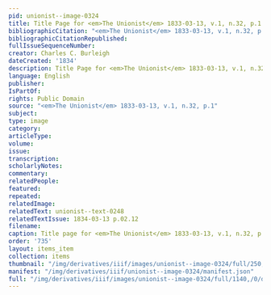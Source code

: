 ```yaml
---
pid: unionist--image-0324
title: Title Page for <em>The Unionist</em> 1833-03-13, v.1, n.32, p.1
bibliographicCitation: "<em>The Unionist</em> 1833-03-13, v.1, n.32, p.1"
bibliographicCitationRepublished: 
fullIssueSequenceNumber: 
creator: Charles C. Burleigh
dateCreated: '1834'
description: Title Page for <em>The Unionist</em> 1833-03-13, v.1, n.32, p.1
language: English
publisher: 
IsPartOf: 
rights: Public Domain
source: "<em>The Unionist</em> 1833-03-13, v.1, n.32, p.1"
subject: 
type: image
category: 
articleType: 
volume: 
issue: 
transcription: 
scholarlyNotes: 
commentary: 
relatedPeople: 
featured: 
repeated: 
relatedImage: 
relatedText: unionist--text-0248
relatedTextIssue: 1834-03-13 p.02.12
filename: 
caption: Title page for <em>The Unionist</em> 1833-03-13, v.1, n.32, p.1
order: '735'
layout: items_item
collection: items
thumbnail: "/img/derivatives/iiif/images/unionist--image-0324/full/250,/0/default.jpg"
manifest: "/img/derivatives/iiif/unionist--image-0324/manifest.json"
full: "/img/derivatives/iiif/images/unionist--image-0324/full/1140,/0/default.jpg"
---
```


